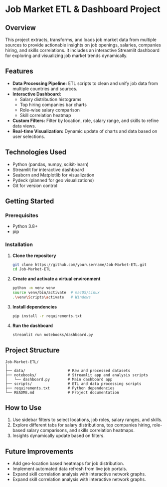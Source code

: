 # Job Market ETL & Dashboard Project

## Overview
This project extracts, transforms, and loads job market data from multiple sources to provide actionable insights on job openings, salaries, companies hiring, and skills correlations. It includes an interactive Streamlit dashboard for exploring and visualizing job market trends dynamically.

## Features
- **Data Processing Pipeline:** ETL scripts to clean and unify job data from multiple countries and sources.
- **Interactive Dashboard:**  
  - Salary distribution histograms  
  - Top hiring companies bar charts  
  - Role-wise salary comparison  
  - Skill correlation heatmap  
- **Custom Filters:** Filter by location, role, salary range, and skills to refine data views.
- **Real-time Visualization:** Dynamic update of charts and data based on user selections.

## Technologies Used
- Python (pandas, numpy, scikit-learn)
- Streamlit for interactive dashboard
- Seaborn and Matplotlib for visualization
- Pydeck (planned for geo visualizations)
- Git for version control

## Getting Started

### Prerequisites
- Python 3.8+
- pip

### Installation
1. **Clone the repository**
   ```bash
   git clone https://github.com/yourusername/Job-Market-ETL.git
   cd Job-Market-ETL
   ```

2. **Create and activate a virtual environment**
   ```bash
   python -m venv venv
   source venv/bin/activate  # macOS/Linux
   .\venv\Scripts\activate   # Windows
   ```

3. **Install dependencies**
   ```bash
   pip install -r requirements.txt
   ```

4. **Run the dashboard**
   ```bash
   streamlit run notebooks/dashboard.py
   ```

## Project Structure
```
Job-Market-ETL/
│
├── data/                   # Raw and processed datasets
├── notebooks/              # Streamlit app and analysis scripts
│   └── dashboard.py        # Main dashboard app
├── scripts/                # ETL and data processing scripts
├── requirements.txt        # Python dependencies
└── README.md               # Project documentation
```

## How to Use
1. Use sidebar filters to select locations, job roles, salary ranges, and skills.
2. Explore different tabs for salary distributions, top companies hiring, role-based salary comparisons, and skills correlation heatmaps.
3. Insights dynamically update based on filters.

## Future Improvements
- Add geo-location based heatmaps for job distribution.
- Implement automated data refresh from live job portals.
- Expand skill correlation analysis with interactive network graphs.
- Expand skill correlation analysis with interactive network graphs.
